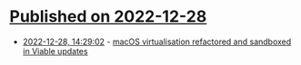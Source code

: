 # [Published on 2022-12-28](index.md)

* [2022-12-28, 14:29:02](https://news.ycombinator.com/item?id=34161272) - [macOS virtualisation refactored and sandboxed in Viable updates](https://eclecticlight.co/2022/12/28/macos-virtualisation-refactored-and-sandboxed-in-viable-updates/)
